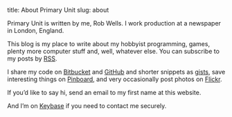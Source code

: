 title: About Primary Unit
slug: about

Primary Unit is written by me, Rob Wells. I work production at a newspaper in London, England.

This blog is my place to write about my hobbyist programming, games, plenty more computer stuff and, well, whatever else. You can subscribe to my posts by [RSS][].

I share my code on [Bitbucket][] and [GitHub][] and shorter snippets as [gists][], save interesting things on [Pinboard][], and very occasionally post photos on [Flickr][].

If you’d like to say hi, send an email to my first name at this website.

And I’m on [Keybase][] if you need to contact me securely.

[RSS]: /feed
[Bitbucket]: https://bitbucket.org/robjwells/
[GitHub]: https://github.com/robjwells
[gists]: https://gist.github.com/robjwells
[Pinboard]: https://pinboard.in/u:robjwells/public
[Flickr]: http://flickr.com/photos/orwellianrob/
[Keybase]: https://keybase.io/robjwells
